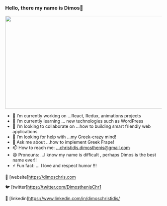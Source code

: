 ### Hello, there my name is Dimos👋

<img src="https://media-public.canva.com/MADGv2zIbrw/6/screen_2x.jpg" width="1000" height="300" />

- 🔭 I’m currently working on ...React, Redux, animations projects
- 🌱 I’m currently learning ... new technologies such as WordPress
- 👯 I’m looking to collaborate on ...how to building smart friendly web applications
- 🤔 I’m looking for help with ...my Greek-crazy mind!
- 💬 Ask me about ...how to implement Greek Frape!
- 📫 How to reach me: ...christidis.dimosthenis@gmail.com
- 😄 Pronouns: ...I know my name is difficult , perhaps Dimos is the best name ever!!
- ⚡ Fun fact: ... I love and respect humor !!!

🏡 [website]https://dimoschris.com

🐦 [twitter]https://twitter.com/DimosthenisChr1 

👔 [linkedin]https://www.linkedin.com/in/dimoschristidis/



